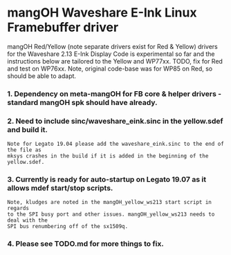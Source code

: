 # mangOH Waveshare E-Ink Linux Framebuffer driver

mangOH Red/Yellow (note separate drivers exist for Red & Yellow) drivers for the Waveshare 2.13 E-Ink Display
Code is experimental so far and the instructions below are tailored to the Yellow and WP77xx. TODO, fix for Red
and test on WP76xx.  Note, original code-base was for WP85 on Red, so should be able to adapt.

### 1. Dependency on meta-mangOH for FB core & helper drivers - standard mangOH spk should have already.

### 2. Need to include sinc/waveshare_eink.sinc in the yellow.sdef and build it.

    Note for Legato 19.04 please add the waveshare_eink.sinc to the end of the file as
    mksys crashes in the build if it is added in the beginning of the yellow.sdef.

### 3. Currently is ready for auto-startup on Legato 19.07 as it allows mdef start/stop scripts.

    Note, kludges are noted in the mangOH_yellow_ws213 start script in regards
    to the SPI busy port and other issues. mangOH_yellow_ws213 needs to deal with the
    SPI bus renumbering off of the sx1509q.

### 4. Please see TODO.md for more things to fix.
